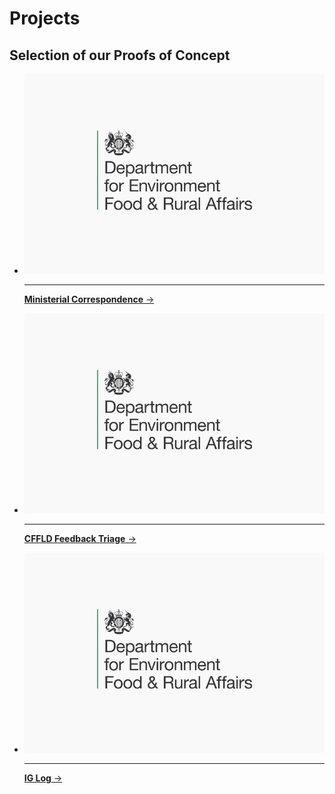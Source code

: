 # Projects

## Selection of our Proofs of Concept

<div class="grid cards" markdown>

-   [![image](../images/projects/defra.png)](./mcu.md)

    ---

    [__Ministerial Correspondence__ →](./mcu.md)

-   [![image](../images/projects/defra.png)](./cffld.md)

    ---

    [__CFFLD Feedback Triage__ →](./cffld.md)

-   [![image](../images/projects/defra.png)](./ig-log.md)

    ---

    [__IG Log__ →](./ig-log.md)

</div>